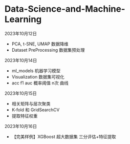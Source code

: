 # Data-Science-and-Machine-Learning

2023年10月12日
- PCA, t-SNE, UMAP 数据降维
- Dataset PreProcessing 数据集预处理

2023年10月14日
- ml_models 机器学习模型
- Visualization 数据集可视化
- acc f1 auc 概率阈值 n次 曲线

2023年10月15日
- 相关矩阵与层次聚类
- K-fold 和 GridSearchCV
- 提取特征权重

2023年10月16日
- 【完美样例】XGBoost 超大数据集 三分评估+特征提取
